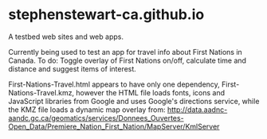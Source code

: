 # stephenstewart-ca.github.io
A testbed web sites and web apps.

Currently being used to test an app for travel info about First Nations in Canada. 
To do: Toggle overlay of First Nations on/off, calculate time and distance and suggest items of interest. 

First-Nations-Travel.html appears to have only one dependency, First-Nations-Travel.kmz, however the HTML file loads fonts, icons and JavaScript libraries from Google and uses Google's directions service, while the KMZ file loads a dynamic map overlay from: http://data.aadnc-aandc.gc.ca/geomatics/services/Donnees_Ouvertes-Open_Data/Premiere_Nation_First_Nation/MapServer/KmlServer
